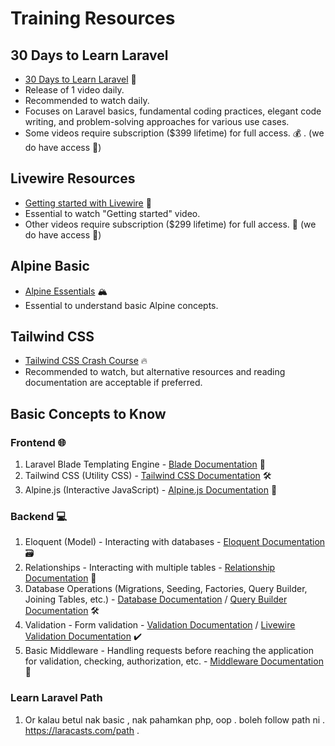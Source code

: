 # Training Resources

## 30 Days to Learn Laravel
- [30 Days to Learn Laravel](https://laracasts.com/series/30-days-to-learn-laravel-11) 🚀
- Release of 1 video daily.
- Recommended to watch daily.
- Focuses on Laravel basics, fundamental coding practices, elegant code writing, and problem-solving approaches for various use cases.
- Some videos require subscription ($399 lifetime) for full access. 💰 . (we do have access 🌟)

## Livewire Resources
- [Getting started with Livewire](https://livewire.laravel.com/screencast/getting_started/installation) 🌟
- Essential to watch "Getting started" video.
- Other videos require subscription ($299 lifetime) for full access. 💸 (we do have access 🌟)

## Alpine Basic
- [Alpine Essentials](https://laracasts.com/series/alpine-essentials) 🏔️
- Essential to understand basic Alpine concepts.

## Tailwind CSS
- [Tailwind CSS Crash Course](https://www.youtube.com/watch?v=dFgzHOX84xQ) 🔥
- Recommended to watch, but alternative resources and reading documentation are acceptable if preferred.

## Basic Concepts to Know

### Frontend 🌐
1. Laravel Blade Templating Engine - [Blade Documentation](https://laravel.com/docs/11.x/blade) 🎨
2. Tailwind CSS (Utility CSS) - [Tailwind CSS Documentation](https://tailwindcss.com/) 🛠️
3. Alpine.js (Interactive JavaScript) - [Alpine.js Documentation](https://alpinejs.dev/) 🌲

### Backend 💻
1. Eloquent (Model) - Interacting with databases - [Eloquent Documentation](https://laravel.com/docs/11.x/eloquent) 🗃️
2. Relationships - Interacting with multiple tables - [Relationship Documentation](https://laravel.com/docs/11.x/eloquent-relationships) 🔄
3. Database Operations (Migrations, Seeding, Factories, Query Builder, Joining Tables, etc.) - [Database Documentation](https://laravel.com/docs/11.x/database) / [Query Builder Documentation](https://laravel.com/docs/11.x/queries) 🛠️
4. Validation - Form validation - [Validation Documentation](https://laravel.com/docs/11.x/validation) / [Livewire Validation Documentation](https://livewire.laravel.com/docs/validation) ✔️
5. Basic Middleware - Handling requests before reaching the application for validation, checking, authorization, etc. - [Middleware Documentation](https://laravel.com/docs/11.x/middleware) 🚦

### Learn Laravel Path 
1. Or kalau betul nak basic , nak pahamkan php, oop . boleh follow path ni . https://laracasts.com/path . 

